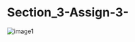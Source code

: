 # Section_3-Assign-3-
![image1](https://user-images.githubusercontent.com/99352143/154860545-6d836cf5-1254-4876-ac98-e2f300bd15ce.PNG)
